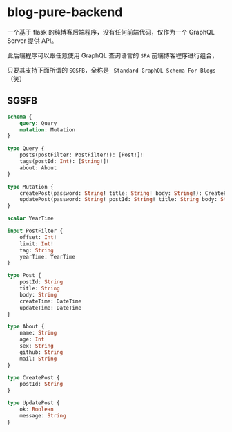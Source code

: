 # blog-pure-backend
一个基于 flask 的纯博客后端程序，没有任何前端代码，仅作为一个 GraphQL Server 提供 API。

此后端程序可以跟任意使用 GraphQL 查询语言的 `SPA` 前端博客程序进行组合，

只要其支持下面所谓的 `SGSFB`，全称是 ` Standard GraphQL Schema For Blogs` （笑）

## SGSFB

```graphql
schema {
    query: Query
    mutation: Mutation
}

type Query {
    posts(postFilter: PostFilter!): [Post!]!
    tags(postId: Int): [String!]!
    about: About
}

type Mutation {
    createPost(password: String! title: String! body: String!): CreatePost
    updatePost(password: String! postId: String! title: String body: String): UpdatePost
}

scalar YearTime

input PostFilter {
    offset: Int!
    limit: Int!
    tag: String
    yearTime: YearTime
}

type Post {
    postId: String
    title: String
    body: String
    createTime: DateTime
    updateTime: DateTime
}

type About {
    name: String
    age: Int
    sex: String
    github: String
    mail: String
}

type CreatePost {
    postId: String
}

type UpdatePost {
    ok: Boolean
    message: String
}
```
